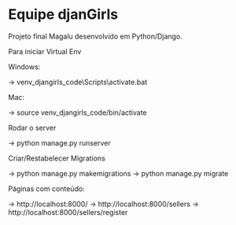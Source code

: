 # Equipe djanGirls

Projeto final Magalu  desenvolvido em Python/Django. 


Para iniciar Virtual Env

 Windows:
 
 -> venv_djangirls_code\Scripts\activate.bat
 
 Mac:

 -> source venv_djangirls_code/bin/activate

Rodar o server

 -> python manage.py runserver

Criar/Restabelecer Migrations

 -> python manage.py makemigrations
 -> python manage.py migrate


Páginas com conteúdo:

 -> http://localhost:8000/
 -> http://localhost:8000/sellers
 -> http://localhost:8000/sellers/register
